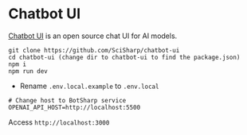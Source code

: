 # Chatbot UI
[Chatbot UI](https://github.com/SciSharp/chatbot-ui) is an open source chat UI for AI models.

```shell
git clone https://github.com/SciSharp/chatbot-ui
cd chatbot-ui (change dir to chatbot-ui to find the package.json)
npm i
npm run dev
```

* Rename `.env.local.example` to `.env.local`

```shell
# Change host to BotSharp service
OPENAI_API_HOST=http://localhost:5500
```
Access `http://localhost:3000`
